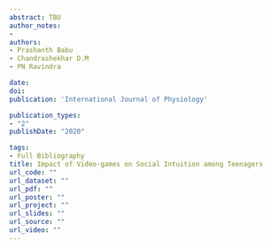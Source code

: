 ```yaml
---
abstract: TBU
author_notes:
- 
authors:
- Prashanth Babu 
- Chandrashekhar D.M
- PN Ravindra 

date: 
doi:
publication: 'International Journal of Physiology'

publication_types:
- "2"
publishDate: "2020"

tags:
- Full Bibliography
title: Impact of Video-games on Social Intuition among Teenagers
url_code: ""
url_dataset: ""
url_pdf: ""
url_poster: ""
url_project: ""
url_slides: ""
url_source: ""
url_video: ""
---
```


